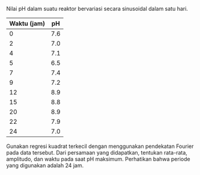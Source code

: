 Nilai pH dalam suatu reaktor bervariasi secara sinusoidal dalam satu hari.

| Waktu (jam) | pH |
| ----------- | -- |
| 0  | 7.6 |
| 2  | 7.0 |
| 4  | 7.1 |
| 5  | 6.5 |
| 7  | 7.4 |
| 9  | 7.2 |
| 12 | 8.9 |
| 15 | 8.8 |
| 20 | 8.9 |
| 22 | 7.9 |
| 24 | 7.0 |

Gunakan regresi kuadrat terkecil dengan menggunakan pendekatan Fourier pada
data tersebut. Dari persamaan yang didapatkan, tentukan rata-rata, amplitudo,
dan waktu pada saat pH maksimum. Perhatikan bahwa periode yang digunakan adalah
24 jam.